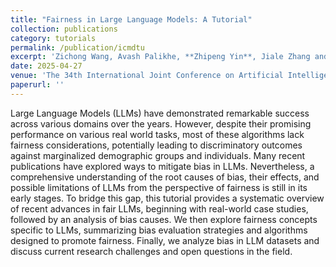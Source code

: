 ```yaml
---
title: "Fairness in Large Language Models: A Tutorial"
collection: publications
category: tutorials
permalink: /publication/icmdtu
excerpt: 'Zichong Wang, Avash Palikhe, **Zhipeng Yin**, Jiale Zhang and Wenbin Zhang'
date: 2025-04-27
venue: 'The 34th International Joint Conference on Artificial Intelligence (IJCAI)'
paperurl: ''
---
```


Large Language Models (LLMs) have demonstrated remarkable success across various domains over the years. However, despite their promising performance on various real world tasks, most of these algorithms lack fairness considerations, potentially leading to discriminatory outcomes against marginalized demographic groups and individuals. Many recent publications have explored ways to mitigate bias in LLMs. Nevertheless, a comprehensive understanding of the root causes of bias, their effects, and possible limitations of LLMs from the perspective of fairness is still in its early stages. To bridge this gap, this tutorial provides a systematic overview of recent advances in fair LLMs, beginning with real-world case studies, followed by an analysis of bias causes. We then explore fairness concepts specific to LLMs, summarizing bias evaluation strategies and algorithms designed to promote fairness. Finally, we analyze bias in LLM datasets and discuss current research challenges and open questions in the field.